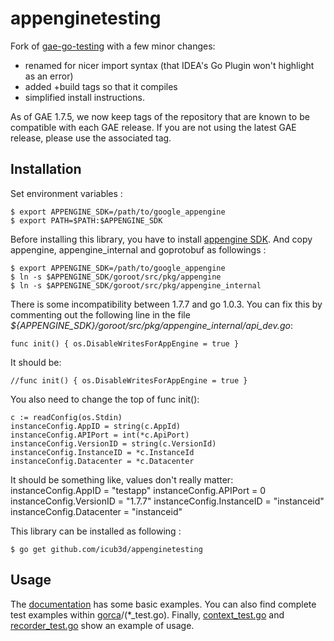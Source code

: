 appenginetesting
===============

Fork of [gae-go-testing](https://github.com/tenntenn/gae-go-testing) with a few minor changes:

- renamed for nicer import syntax (that IDEA's Go Plugin won't highlight as an error)
- added +build tags so that it compiles
- simplified install instructions. 

As of GAE 1.7.5, we now keep tags of the repository that are known to
be compatible with each GAE release. If you are not using the latest
GAE release, please use the associated tag.

Installation
------------

Set environment variables :

    $ export APPENGINE_SDK=/path/to/google_appengine
    $ export PATH=$PATH:$APPENGINE_SDK

Before installing this library, you have to install
[appengine SDK](https://developers.google.com/appengine/downloads#Google_App_Engine_SDK_for_Go).
And copy appengine, appengine_internal and goprotobuf as followings :

    $ export APPENGINE_SDK=/path/to/google_appengine
    $ ln -s $APPENGINE_SDK/goroot/src/pkg/appengine
    $ ln -s $APPENGINE_SDK/goroot/src/pkg/appengine_internal


There is some incompatibility between 1.7.7 and go 1.0.3. You can fix
this by commenting out the following line in the file
*${APPENGINE\_SDK}/goroot/src/pkg/appengine\_internal/api_dev.go*:

    func init() { os.DisableWritesForAppEngine = true }
	
It should be:

	//func init() { os.DisableWritesForAppEngine = true }

You also need to change the top of func init():

	c := readConfig(os.Stdin)
	instanceConfig.AppID = string(c.AppId)
	instanceConfig.APIPort = int(*c.ApiPort)
	instanceConfig.VersionID = string(c.VersionId)
	instanceConfig.InstanceID = *c.InstanceId
	instanceConfig.Datacenter = *c.Datacenter

It should be something like, values don't really matter:
	instanceConfig.AppID = "testapp"
	instanceConfig.APIPort = 0
	instanceConfig.VersionID = "1.7.7"
	instanceConfig.InstanceID = "instanceid"
	instanceConfig.Datacenter = "instanceid"

This library can be installed as following :

    $ go get github.com/icub3d/appenginetesting


Usage
-----

The
[documentation](http://godoc.org/github.com/icub3d/appenginetesting)
has some basic examples.  You can also find complete test examples
within [gorca](https://github.com/icub3d/gorca)/(*_test.go). Finally,
[context_test.go](https://github.com/icub3d/appenginetesting/blob/master/context_test.go)
and
[recorder_test.go](https://github.com/icub3d/appenginetesting/blob/master/recorder_test.go)
show an example of usage.
